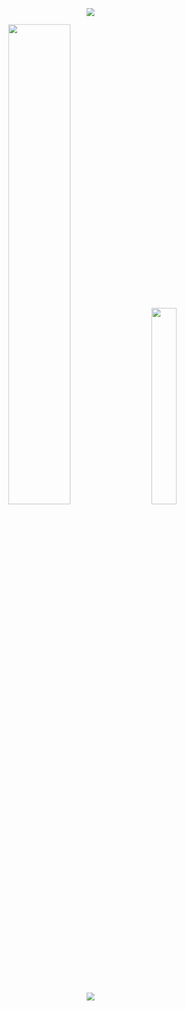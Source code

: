 <div align="center">
  <img src="https://i.ibb.co/x8CdFh0/github-design-cropped.png" />
  
  
  <br/>
  <br/>
  
<img style="height: auto%; width: 50%;" class="img" src="https://github-readme-stats.vercel.app/api?username=clewup&theme=radical&show_icons=true&border_color=0D1117&bg_color=0D1117&title_color=39FF14&text_color=FFFFFF&hide_title=true&count_private=true" />
<span>&nbsp;&nbsp;&nbsp;&nbsp;&nbsp;&nbsp;&nbsp;&nbsp;&nbsp;&nbsp;</span>
<img style="height: auto%; width: 32%;" class="img" src="https://github-readme-stats.vercel.app/api/top-langs/?username=clewup&theme=radical&langs_count=8&layout=compact&border_color=0D1117&bg_color=0D1117&title_color=f730a7&text_color=FFFFFF" />

  <br/>
  <br/>
  <img src="https://i.ibb.co/tXJkwZY/projects-banner.png" />
</div>
